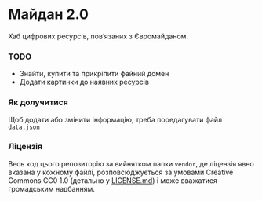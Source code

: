 Майдан 2.0
==========

Хаб цифрових ресурсів, пов’язаних з Євромайданом.

### TODO

  - Знайти, купити та прикріпити файний домен
  - Додати картинки до наявних ресурсів

### Як долучитися
Щоб додати або змінити інформацію, треба поредагувати файл [`data.json`](https://github.com/maidan-next/maidan-2.0/blob/gh-pages/data.json)

### Ліцензія
Весь код цього репозиторію за вийнятком папки `vendor`, де ліцензія явно вказана у кожному файлі,  розповсюджується за умовами Сreative Commons CC0 1.0 (детально у [LICENSE.md](https://github.com/maidan-next/maidan-2.0/blob/gh-pages/LICENSE.md)) і може вважатися громадським надбанням.
